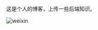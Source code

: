 这是个人的博客，上传一些后端知识。

![weixin](https://github.com/gebiyuyuan/gebiyuyuan.github.io/assets/137299583/c76e6d65-35d6-4ef1-a610-56fb92158266)

